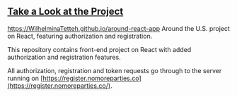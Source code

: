 
## [Take a Look at the Project ](https://WilhelminaTetteh.github.io/around-react-app)

https://WilhelminaTetteh.github.io/around-react-app
Around the U.S. project on React, featuring authorization and registration.

This repository contains front-end project on React with added authorization and registration features.

All authorization, registration and token requests go through to the server running on [https://register.nomoreparties.co](https://register.nomoreparties.co/).


